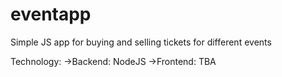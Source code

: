 # eventapp
Simple JS app for buying and selling tickets for different events

Technology: ->Backend: NodeJS
            ->Frontend: TBA
          
